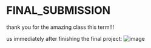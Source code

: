 # FINAL_SUBMISSION
thank you for the amazing class this term!!!

us immediately after finishing the final project:
![image](https://github.com/user-attachments/assets/5484ff93-cd70-45ca-a4a9-b8f4cfc54f0d)
